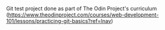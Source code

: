 Git test project done as part of The Odin Project's curriculum (https://www.theodinproject.com/courses/web-development-101/lessons/practicing-git-basics?ref=lnav)